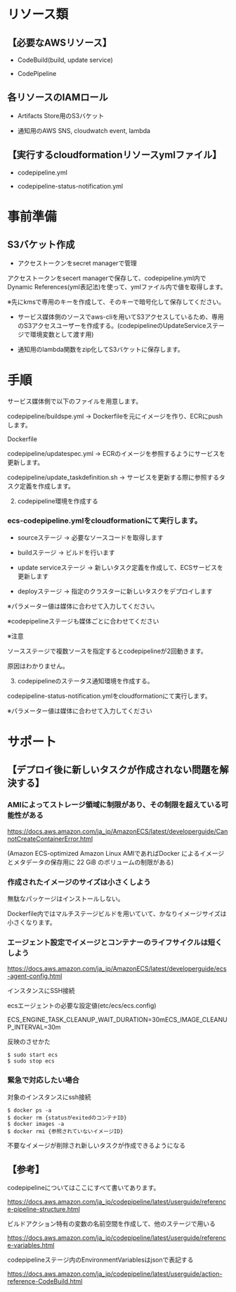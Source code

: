 # リソース類

## 【必要なAWSリソース】

- CodeBuild(build, update service)

- CodePipeline

## 各リソースのIAMロール

- Artifacts Store用のS3バケット

- 通知用のAWS SNS, cloudwatch event, lambda

## 【実行するcloudformationリソースymlファイル】

- codepipeline.yml

- codepipeline-status-notification.yml

# 事前準備

## S3バケット作成



- アクセストークンをsecret managerで管理

アクセストークンをsecert managerで保存して、codepipeline.yml内でDynamic References(yml表記法)を使って、ymlファイル内で値を取得します。

※先にkmsで専用のキーを作成して、そのキーで暗号化して保存してください。

- サービス媒体側のソースでaws-cliを用いてS3アクセスしているため、専用のS3アクセスユーザーを作成する。(codepipelineのUpdateServiceステージで環境変数として渡す用)


- 通知用のlambda関数をzip化してS3バケットに保存します。


# 手順

サービス媒体側で以下のファイルを用意します。

codepipeline/buildspe.yml  → Dockerfileを元にイメージを作り、ECRにpushします。

Dockerfile 

codepipeline/updatespec.yml  →  ECRのイメージを参照するようにサービスを更新します。

codepipeline/update_taskdefinition.sh → サービスを更新する際に参照するタスク定義を作成します。


2. codepipeline環境を作成する

### ecs-codepipeline.ymlをcloudformationにて実行します。

- sourceステージ → 必要なソースコードを取得します

- buildステージ → ビルドを行います

- update serviceステージ → 新しいタスク定義を作成して、ECSサービスを更新します

- deployステージ → 指定のクラスターに新しいタスクをデプロイします

※パラメーター値は媒体に合わせて入力してください。

※codepipelineステージも媒体ごとに合わせてください


※注意

ソースステージで複数ソースを指定するとcodepipelineが2回動きます。

原因はわかりません。

3. codepipelineのステータス通知環境を作成する。

codepipeline-status-notification.ymlをcloudformationにて実行します。

※パラメーター値は媒体に合わせて入力してください


# サポート

## 【デプロイ後に新しいタスクが作成されない問題を解決する】

### AMIによってストレージ領域に制限があり、その制限を超えている可能性がある

https://docs.aws.amazon.com/ja_jp/AmazonECS/latest/developerguide/CannotCreateContainerError.html

(Amazon ECS-optimized Amazon Linux AMIであればDocker によるイメージとメタデータの保存用に 22 GiB のボリュームの制限がある)

### 作成されたイメージのサイズは小さくしよう

無駄なパッケージはインストールしない。

Dockerfile内ではマルチステージビルドを用いていて、かなりイメージサイズは小さくなります。

### エージェント設定でイメージとコンテナーのライフサイクルは短くしよう

https://docs.aws.amazon.com/ja_jp/AmazonECS/latest/developerguide/ecs-agent-config.html

インスタンスにSSH接続

ecsエージェントの必要な設定値(etc/ecs/ecs.config)

ECS_ENGINE_TASK_CLEANUP_WAIT_DURATION=30mECS_IMAGE_CLEANUP_INTERVAL=30m

反映のさせかた

```
$ sudo start ecs
$ sudo stop ecs
```

### 緊急で対応したい場合

対象のインスタンスにssh接続

```
$ docker ps -a 
$ docker rm {statusがexitedのコンテナID}
$ docker images -a
$ docker rmi {参照されていないイメージID}

```

不要なイメージが削除され新しいタスクが作成できるようになる

## 【参考】

codepipelineについてはここにすべて書いてあります。

https://docs.aws.amazon.com/ja_jp/codepipeline/latest/userguide/reference-pipeline-structure.html

ビルドアクション特有の変数の名前空間を作成して、他のステージで用いる

https://docs.aws.amazon.com/ja_jp/codepipeline/latest/userguide/reference-variables.html

codepipelineステージ内のEnvironmentVariablesはjsonで表記する

https://docs.aws.amazon.com/ja_jp/codepipeline/latest/userguide/action-reference-CodeBuild.html
